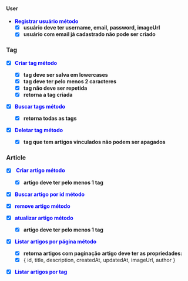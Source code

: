 #### User

- <b style="color: blue">Registrar usuário método</b>
  - [x] **usuário deve ter username, email, password, imageUrl**
  - [x] **usuário com email já cadastrado não pode ser criado**

### Tag

- [x] <b style="color: blue">Criar tag método</b>

  - [x] **tag deve ser salva em lowercases**
  - [x] **tag deve ter pelo menos 2 caracteres**
  - [x] **tag não deve ser repetida**
  - [x] **retorna a tag criada**

- [x] <b style="color: blue">Buscar tags método</b>

  - [x] **retorna todas as tags**

- [x] <b style="color: blue">Deletar tag método</b>

  - [x] **tag que tem artigos vinculados não podem ser apagados**

### Article

- [x] <b style="color: blue"> Criar artigo método</b>

  - [x] **artigo deve ter pelo menos 1 tag**

- [x] <b style="color: blue">Buscar artigo por id método</b>

- [x] <b style="color: blue">remove artigo método</b>

- [x] <b style="color: blue">atualizar artigo método</b>

  - [x] **artigo deve ter pelo menos 1 tag**

- [x] <b style="color: blue">Listar artigos por página método</b>

  - [x] **retorna artigos com paginação**
        **artigo deve ter as propriedades:**
  - [x] { id, title, description, createdAt, updatedAt, imageUrl, author }

- [x] <b style="color: blue">Listar artigos por tag</b>

